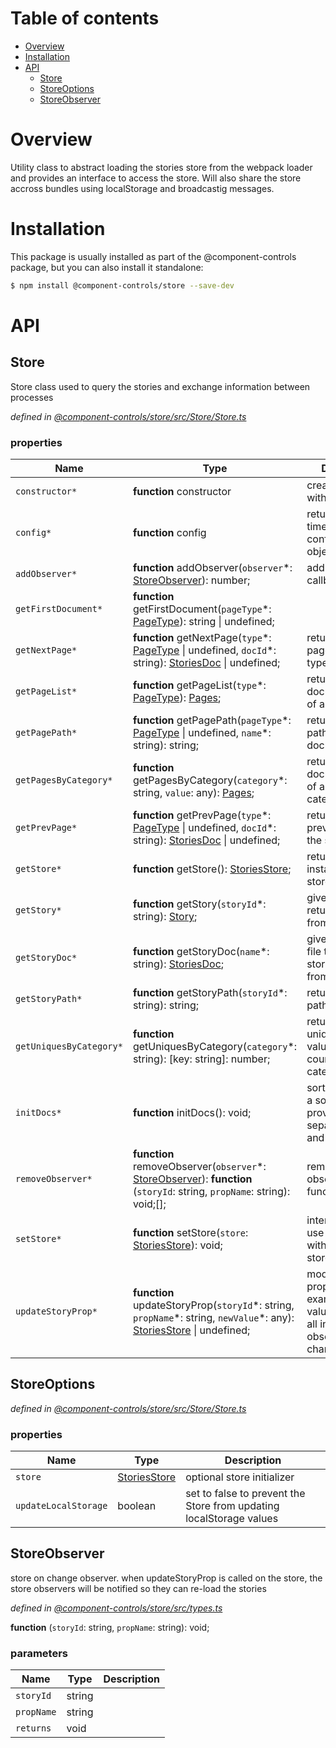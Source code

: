 # Table of contents

-   [Overview](#overview)
-   [Installation](#installation)
-   [API](#api)
    -   [Store](#store)
    -   [StoreOptions](#storeoptions)
    -   [StoreObserver](#storeobserver)

# Overview

Utility class to abstract loading the stories store from the webpack loader and provides an interface to access the store. Will also share the store accross bundles using localStorage and broadcastig messages.

# Installation

This package is usually installed as part of the @component-controls package, but you can also install it standalone:

```bash
$ npm install @component-controls/store --save-dev
```

# API

<tsdoc-typescript files="./src/types.ts" entry="./src/Store/Store.ts"/>

<!-- START-TSDOC-TYPESCRIPT -->

## Store

Store class used to query the stories and exchange information between processes

_defined in [@component-controls/store/src/Store/Store.ts](https://github.com/ccontrols/component-controls/tree/master/core/store/src/Store/Store.ts#L36)_



### properties

| Name                    | Type                                                                                                                                        | Description                                                                                                           |
| ----------------------- | ------------------------------------------------------------------------------------------------------------------------------------------- | --------------------------------------------------------------------------------------------------------------------- |
| `constructor*`          | **function** constructor                                                                                                                    | create a store with options                                                                                           |
| `config*`               | **function** config                                                                                                                         | returns the run time configuration object.                                                                            |
| `addObserver*`          | **function** addObserver(`observer`\*: [StoreObserver](#storeobserver)): number;                                                            | add observer callback function                                                                                        |
| `getFirstDocument*`     | **function** getFirstDocument(`pageType`\*: [PageType](#pagetype)): string \| undefined;                                                    |                                                                                                                       |
| `getNextPage*`          | **function** getNextPage(`type`\*: [PageType](#pagetype) \| undefined, `docId`\*: string): [StoriesDoc](#storiesdoc) \| undefined;          | returns the next page of the same type.                                                                               |
| `getPageList*`          | **function** getPageList(`type`\*: [PageType](#pagetype)): [Pages](#pages);                                                                 | returns all the documents/pages of a certain type.                                                                    |
| `getPagePath*`          | **function** getPagePath(`pageType`\*: [PageType](#pagetype) \| undefined, `name`\*: string): string;                                       | returns the url path to a document.                                                                                   |
| `getPagesByCategory*`   | **function** getPagesByCategory(`category`\*: string, `value`: any): [Pages](#pages);                                                       | returns all the documents/pages of a certain category value.                                                          |
| `getPrevPage*`          | **function** getPrevPage(`type`\*: [PageType](#pagetype) \| undefined, `docId`\*: string): [StoriesDoc](#storiesdoc) \| undefined;          | returns the previous page of the same type.                                                                           |
| `getStore*`             | **function** getStore(): [StoriesStore](#storiesstore);                                                                                     | returns an instance of the store                                                                                      |
| `getStory*`             | **function** getStory(`storyId`\*: string): [Story](#story);                                                                                | given a story id return a story from the store                                                                        |
| `getStoryDoc*`          | **function** getStoryDoc(`name`\*: string): [StoriesDoc](#storiesdoc);                                                                      | given a story doc file title, return a story doc file from the store                                                  |
| `getStoryPath*`         | **function** getStoryPath(`storyId`\*: string): string;                                                                                     | returns the url path to a story.                                                                                      |
| `getUniquesByCategory*` | **function** getUniquesByCategory(`category`\*: string): \[key: string]: number;                                                            | returns all the unique category values (and their cound) for a category field.                                        |
| `initDocs*`             | **function** initDocs(): void;                                                                                                              | sort documents if a sortfunction is provided. separate docs and blogs                                                 |
| `removeObserver*`       | **function** removeObserver(`observer`\*: [StoreObserver](#storeobserver)): **function** (`storyId`: string, `propName`: string): void;\[]; | remove installed observer callback function                                                                           |
| `setStore*`             | **function** setStore(`store`: [StoriesStore](#storiesstore)): void;                                                                        | internal set store, use for testing with mockup store.                                                                |
| `updateStoryProp*`      | **function** updateStoryProp(`storyId`\*: string, `propName`\*: string, `newValue`\*: any): [StoriesStore](#storiesstore) \| undefined;     | modify story properties, for example controls values. will notify all installed store observers of the changed story. |

## StoreOptions

_defined in [@component-controls/store/src/Store/Store.ts](https://github.com/ccontrols/component-controls/tree/master/core/store/src/Store/Store.ts#L23)_



### properties

| Name                 | Type                          | Description                                                         |
| -------------------- | ----------------------------- | ------------------------------------------------------------------- |
| `store`              | [StoriesStore](#storiesstore) | optional store initializer                                          |
| `updateLocalStorage` | boolean                       | set to false to prevent the Store from updating localStorage values |

## StoreObserver

store on change observer.
when updateStoryProp is called on the store, the store observers will be notified
so they can re-load the stories

_defined in [@component-controls/store/src/types.ts](https://github.com/ccontrols/component-controls/tree/master/core/store/src/types.ts#L15)_

**function** (`storyId`: string, `propName`: string): void;

### parameters

| Name       | Type   | Description |
| ---------- | ------ | ----------- |
| `storyId`  | string |             |
| `propName` | string |             |
| `returns`  | void   |             |

<!-- END-TSDOC-TYPESCRIPT -->

